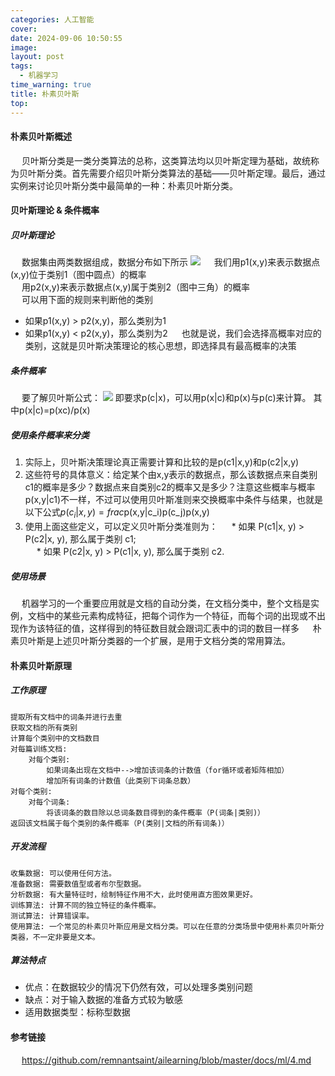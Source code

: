 ```yaml
---
categories: 人工智能
cover: 
date: 2024-09-06 10:50:55
image: 
layout: post
tags: 
  - 机器学习
time_warning: true
title: 朴素贝叶斯
top: 
---
```


#### 朴素贝叶斯概述

&emsp; 贝叶斯分类是一类分类算法的总称，这类算法均以贝叶斯定理为基础，故统称为贝叶斯分类。首先需要介绍贝叶斯分类算法的基础——贝叶斯定理。最后，通过实例来讨论贝叶斯分类中最简单的一种：朴素贝叶斯分类。

#### 贝叶斯理论 & 条件概率

##### 贝叶斯理论

&emsp; 数据集由两类数据组成，数据分布如下所示
![](https://cdn.jsdelivr.net/gh/remnantsaint/hexoImage@main/20240906113001.png)
&emsp; 我们用p1(x,y)来表示数据点(x,y)位于类别1（图中圆点）的概率     
&emsp; 用p2(x,y)来表示数据点(x,y)属于类别2（图中三角）的概率   
&emsp; 可以用下面的规则来判断他的类别

* 如果p1(x,y) > p2(x,y)，那么类别为1
* 如果p1(x,y) < p2(x,y)，那么类别为2
  &emsp; 也就是说，我们会选择高概率对应的类别，这就是贝叶斯决策理论的核心思想，即选择具有最高概率的决策

##### 条件概率

&emsp; 要了解贝叶斯公式：
![](https://cdn.jsdelivr.net/gh/remnantsaint/hexoImage@main/20240906163600.png)
即要求p(c|x)，可以用p(x|c)和p(x)与p(c)来计算。
其中p(x|c)=p(xc)/p(x)

##### 使用条件概率来分类

1. 实际上，贝叶斯决策理论真正需要计算和比较的是p(c1|x,y)和p(c2|x,y)
2. 这些符号的具体意义：给定某个由x,y表示的数据点，那么该数据点来自类别c1的概率是多少？数据点来自类别c2的概率又是多少？注意这些概率与概率p(x,y|c1)不一样，不过可以使用贝叶斯准则来交换概率中条件与结果，也就是以下公式$p(c_i|x,y)=frac{\text{p(x,y|c_i)p(c_j)}}{\text{p(x,y)}}$
3. 使用上面这些定义，可以定义贝叶斯分类准则为：
   &emsp; * 如果 P(c1|x, y) > P(c2|x, y), 那么属于类别 c1;  
   &emsp; * 如果 P(c2|x, y) > P(c1|x, y), 那么属于类别 c2.

##### 使用场景

&emsp; 机器学习的一个重要应用就是文档的自动分类，在文档分类中，整个文档是实例，文档中的某些元素构成特征，把每个词作为一个特征，而每个词的出现或不出现作为该特征的值，这样得到的特征数目就会跟词汇表中的词的数目一样多
&emsp; 朴素贝叶斯是上述贝叶斯分类器的一个扩展，是用于文档分类的常用算法。

#### 朴素贝叶斯原理

##### 工作原理

```
提取所有文档中的词条并进行去重
获取文档的所有类别
计算每个类别中的文档数目
对每篇训练文档: 
    对每个类别: 
        如果词条出现在文档中-->增加该词条的计数值（for循环或者矩阵相加）
        增加所有词条的计数值（此类别下词条总数）
对每个类别: 
    对每个词条: 
        将该词条的数目除以总词条数目得到的条件概率（P(词条|类别)）
返回该文档属于每个类别的条件概率（P(类别|文档的所有词条)）
```

##### 开发流程

```
收集数据: 可以使用任何方法。
准备数据: 需要数值型或者布尔型数据。
分析数据: 有大量特征时，绘制特征作用不大，此时使用直方图效果更好。
训练算法: 计算不同的独立特征的条件概率。
测试算法: 计算错误率。
使用算法: 一个常见的朴素贝叶斯应用是文档分类。可以在任意的分类场景中使用朴素贝叶斯分类器，不一定非要是文本。
```

##### 算法特点

* 优点：在数据较少的情况下仍然有效，可以处理多类别问题
* 缺点：对于输入数据的准备方式较为敏感
* 适用数据类型：标称型数据



#### 参考链接   
&emsp; <https://github.com/remnantsaint/ailearning/blob/master/docs/ml/4.md>